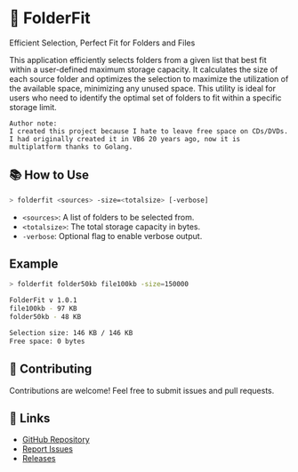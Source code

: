 # 📂 FolderFit 
Efficient Selection, Perfect Fit for Folders and Files

This application efficiently selects folders from a given list that best fit within a user-defined maximum storage capacity. It calculates the size of each source folder and optimizes the selection to maximize the utilization of the available space, minimizing any unused space. This utility is ideal for users who need to identify the optimal set of folders to fit within a specific storage limit.

```
Author note:
I created this project because I hate to leave free space on CDs/DVDs. I had originally created it in VB6 20 years ago, now it is multiplatform thanks to Golang.
```

## 📚 How to Use

```sh
> folderfit <sources> -size=<totalsize> [-verbose]
```

- `<sources>`: A list of folders to be selected from.
- `<totalsize>`: The total storage capacity in bytes.
- `-verbose`: Optional flag to enable verbose output.

## Example

```sh
> folderfit folder50kb file100kb -size=150000

FolderFit v 1.0.1
file100kb - 97 KB
folder50kb - 48 KB

Selection size: 146 KB / 146 KB
Free space: 0 bytes
```

## 🤝 Contributing

Contributions are welcome! Feel free to submit issues and pull requests.

## 🔗 Links

- [GitHub Repository](https://github.com/jonathanhecl/folderfit)
- [Report Issues](https://github.com/jonathanhecl/folderfit/issues)
- [Releases](https://github.com/jonathanhecl/folderfit/releases)
